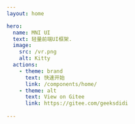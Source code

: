 ```yaml
---
layout: home

hero:
  name: MNI UI
  text: 轻量前端UI框架.
  image:
    src: /vr.png
    alt: Kitty
  actions:
    - theme: brand
      text: 快速开始
      link: /components/home/
    - theme: alt
      text: View on Gitee
      link: https://gitee.com/geeksdidi
 
---
```

